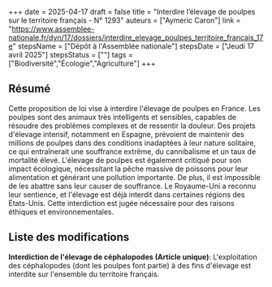 +++
date = 2025-04-17
draft = false
title = "Interdire l’élevage de poulpes sur le territoire français - N° 1293"
auteurs = ["Aymeric Caron"]
link = "https://www.assemblee-nationale.fr/dyn/17/dossiers/interdire_elevage_poulpes_territoire_francais_17e"
stepsName = ["Dépôt à l'Assemblée nationale"]
stepsDate = ["Jeudi 17 avril 2025"]
stepsStatus = [""]
tags = ["Biodiversité","Écologie","Agriculture"]
+++

## Résumé

Cette proposition de loi vise à interdire l'élevage de poulpes en France. Les poulpes sont des animaux très intelligents et sensibles, capables de résoudre des problèmes complexes et de ressentir la douleur. Des projets d'élevage intensif, notamment en Espagne, prévoient de maintenir des millions de poulpes dans des conditions inadaptées à leur nature solitaire, ce qui entraînerait une souffrance extrême, du cannibalisme et un taux de mortalité élevé. L'élevage de poulpes est également critiqué pour son impact écologique, nécessitant la pêche massive de poissons pour leur alimentation et générant une pollution importante. De plus, il est impossible de les abattre sans leur causer de souffrance. Le Royaume-Uni a reconnu leur sentience, et l'élevage est déjà interdit dans certaines régions des États-Unis. Cette interdiction est jugée nécessaire pour des raisons éthiques et environnementales.

## Liste des modifications

**Interdiction de l'élevage de céphalopodes (Article unique)**: L'exploitation des céphalopodes (dont les poulpes font partie) à des fins d'élevage est interdite sur l'ensemble du territoire français.
